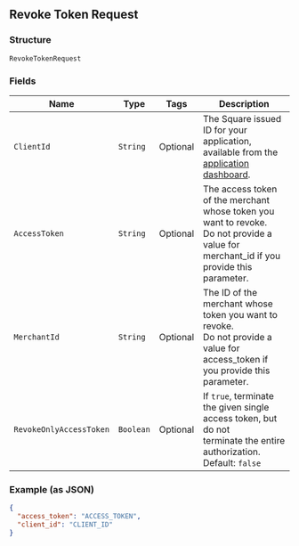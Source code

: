 ## Revoke Token Request

### Structure

`RevokeTokenRequest`

### Fields

| Name | Type | Tags | Description |
|  --- | --- | --- | --- |
| `ClientId` | `String` | Optional | The Square issued ID for your application, available from the<br>[application dashboard](https://connect.squareup.com/apps). |
| `AccessToken` | `String` | Optional | The access token of the merchant whose token you want to revoke.<br>Do not provide a value for merchant_id if you provide this parameter. |
| `MerchantId` | `String` | Optional | The ID of the merchant whose token you want to revoke.<br>Do not provide a value for access_token if you provide this parameter. |
| `RevokeOnlyAccessToken` | `Boolean` | Optional | If `true`, terminate the given single access token, but do not<br>terminate the entire authorization.<br>Default: `false` |

### Example (as JSON)

```json
{
  "access_token": "ACCESS_TOKEN",
  "client_id": "CLIENT_ID"
}
```

